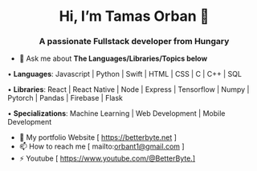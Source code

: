 <h1 align="center">Hi, I’m Tamas Orban 👋</h1>
<h3 align="center">A passionate Fullstack developer from Hungary</h3>

- 💬 Ask me about **The Languages/Libraries/Topics below**
  
• **Languages**: Javascript | Python | Swift | HTML | CSS | C | C++ | SQL

• **Libraries**: React | React Native | Node | Express | Tensorflow | Numpy | Pytorch | Pandas | Firebase | Flask

• **Specializations**: Machine Learning | Web Development | Mobile Development

- 📝 My portfolio Website [ https://betterbyte.net ]
- 📫 How to reach me [ mailto:orbant1@gmail.com ] 
- ⚡ Youtube [ https://www.youtube.com/@BetterByte.]
 


